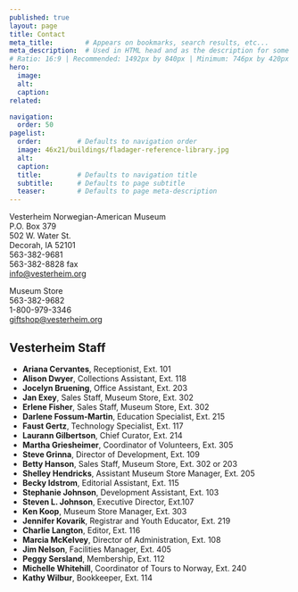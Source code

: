 ```yaml
---
published: true
layout: page
title: Contact
meta_title:        # Appears on bookmarks, search results, etc...
meta_description:  # Used in HTML head and as the description for some search engines
# Ratio: 16:9 | Recommended: 1492px by 840px | Minimum: 746px by 420px
hero:
  image:
  alt:
  caption:
related:

navigation:
  order: 50
pagelist:
  order:         # Defaults to navigation order
  image: 46x21/buildings/fladager-reference-library.jpg
  alt: 
  caption:
  title:         # Defaults to navigation title
  subtitle:      # Defaults to page subtitle
  teaser:        # Defaults to page meta-description
---
```

Vesterheim Norwegian-American Museum <br />
P.O. Box 379 <br />
502 W. Water St. <br />
Decorah, IA 52101 <br />
563-382-9681 <br />
563-382-8828 fax <br />
[info@vesterheim.org](mailto:info@vesterheim.org)

Museum Store <br />
563-382-9682 <br />
1-800-979-3346 <br />
[giftshop@vesterheim.org](mailto:giftshop@vesterheim.org)

Vesterheim Staff
----------------
* **Ariana Cervantes**, Receptionist, Ext. 101
* **Alison Dwyer**, Collections Assistant, Ext. 118
* **Jocelyn Bruening**, Office Assistant, Ext. 203
* **Jan Exey**, Sales Staff, Museum Store, Ext. 302
* **Erlene Fisher**, Sales Staff, Museum Store, Ext. 302
* **Darlene Fossum-Martin**, Education Specialist, Ext. 215
* **Faust Gertz**, Technology Specialist, Ext. 117
* **Laurann Gilbertson**, Chief Curator, Ext. 214
* **Martha Griesheimer**, Coordinator of Volunteers, Ext. 305
* **Steve Grinna**, Director of Development, Ext. 109
* **Betty Hanson**, Sales Staff, Museum Store, Ext. 302 or 203
* **Shelley Hendricks**, Assistant Museum Store Manager, Ext. 205
* **Becky Idstrom**, Editorial Assistant, Ext. 115
* **Stephanie Johnson**, Development Assistant, Ext. 103
* **Steven L. Johnson**, Executive Director, Ext.107
* **Ken Koop**, Museum Store Manager, Ext. 303
* **Jennifer Kovarik**, Registrar and Youth Educator, Ext. 219
* **Charlie Langton**, Editor, Ext. 116
* **Marcia McKelvey**, Director of Administration, Ext. 108
* **Jim Nelson**, Facilities Manager, Ext. 405
* **Peggy Sersland**, Membership, Ext. 112
* **Michelle Whitehill**, Coordinator of Tours to Norway, Ext. 240
* **Kathy Wilbur**, Bookkeeper, Ext. 114
